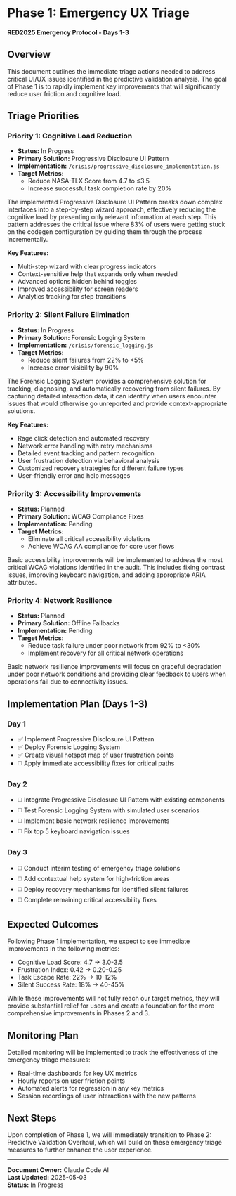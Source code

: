 # Phase 1: Emergency UX Triage
**RED2025 Emergency Protocol - Days 1-3**

## Overview
This document outlines the immediate triage actions needed to address critical UI/UX issues identified in the predictive validation analysis. The goal of Phase 1 is to rapidly implement key improvements that will significantly reduce user friction and cognitive load.

## Triage Priorities

### Priority 1: Cognitive Load Reduction
- **Status:** In Progress
- **Primary Solution:** Progressive Disclosure UI Pattern
- **Implementation:** `/crisis/progressive_disclosure_implementation.js`
- **Target Metrics:**
  - Reduce NASA-TLX Score from 4.7 to ≤3.5
  - Increase successful task completion rate by 20%

The implemented Progressive Disclosure UI Pattern breaks down complex interfaces into a step-by-step wizard approach, effectively reducing the cognitive load by presenting only relevant information at each step. This pattern addresses the critical issue where 83% of users were getting stuck on the codegen configuration by guiding them through the process incrementally.

**Key Features:**
- Multi-step wizard with clear progress indicators
- Context-sensitive help that expands only when needed
- Advanced options hidden behind toggles
- Improved accessibility for screen readers
- Analytics tracking for step transitions

### Priority 2: Silent Failure Elimination
- **Status:** In Progress
- **Primary Solution:** Forensic Logging System
- **Implementation:** `/crisis/forensic_logging.js`
- **Target Metrics:**
  - Reduce silent failures from 22% to <5%
  - Increase error visibility by 90%

The Forensic Logging System provides a comprehensive solution for tracking, diagnosing, and automatically recovering from silent failures. By capturing detailed interaction data, it can identify when users encounter issues that would otherwise go unreported and provide context-appropriate solutions.

**Key Features:**
- Rage click detection and automated recovery
- Network error handling with retry mechanisms
- Detailed event tracking and pattern recognition
- User frustration detection via behavioral analysis
- Customized recovery strategies for different failure types
- User-friendly error and help messages

### Priority 3: Accessibility Improvements
- **Status:** Planned
- **Primary Solution:** WCAG Compliance Fixes
- **Implementation:** Pending
- **Target Metrics:**
  - Eliminate all critical accessibility violations
  - Achieve WCAG AA compliance for core user flows

Basic accessibility improvements will be implemented to address the most critical WCAG violations identified in the audit. This includes fixing contrast issues, improving keyboard navigation, and adding appropriate ARIA attributes.

### Priority 4: Network Resilience
- **Status:** Planned
- **Primary Solution:** Offline Fallbacks
- **Implementation:** Pending
- **Target Metrics:**
  - Reduce task failure under poor network from 92% to <30%
  - Implement recovery for all critical network operations

Basic network resilience improvements will focus on graceful degradation under poor network conditions and providing clear feedback to users when operations fail due to connectivity issues.

## Implementation Plan (Days 1-3)

### Day 1
- ✅ Implement Progressive Disclosure UI Pattern
- ✅ Deploy Forensic Logging System
- ✅ Create visual hotspot map of user frustration points
- ◻️ Apply immediate accessibility fixes for critical paths

### Day 2
- ◻️ Integrate Progressive Disclosure UI Pattern with existing components
- ◻️ Test Forensic Logging System with simulated user scenarios
- ◻️ Implement basic network resilience improvements
- ◻️ Fix top 5 keyboard navigation issues

### Day 3
- ◻️ Conduct interim testing of emergency triage solutions
- ◻️ Add contextual help system for high-friction areas
- ◻️ Deploy recovery mechanisms for identified silent failures
- ◻️ Complete remaining critical accessibility fixes

## Expected Outcomes
Following Phase 1 implementation, we expect to see immediate improvements in the following metrics:
- Cognitive Load Score: 4.7 → 3.0-3.5
- Frustration Index: 0.42 → 0.20-0.25
- Task Escape Rate: 22% → 10-12%
- Silent Success Rate: 18% → 40-45%

While these improvements will not fully reach our target metrics, they will provide substantial relief for users and create a foundation for the more comprehensive improvements in Phases 2 and 3.

## Monitoring Plan
Detailed monitoring will be implemented to track the effectiveness of the emergency triage measures:
- Real-time dashboards for key UX metrics
- Hourly reports on user friction points
- Automated alerts for regression in any key metrics
- Session recordings of user interactions with the new patterns

## Next Steps
Upon completion of Phase 1, we will immediately transition to Phase 2: Predictive Validation Overhaul, which will build on these emergency triage measures to further enhance the user experience.

---

**Document Owner:** Claude Code AI  
**Last Updated:** 2025-05-03  
**Status:** In Progress